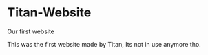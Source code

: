# Titan-Website
Our first website

This was the first website made by Titan, Its not in use anymore tho.
